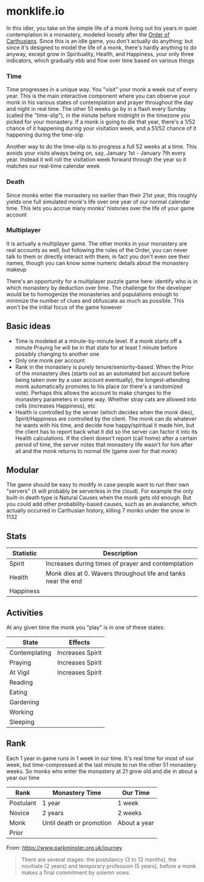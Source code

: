 # monklife.io

In this idler, you take on the simple life of a monk living out his years in quiet contemplation in a monastery, modeled loosely after the [Order of Carthusians](https://en.wikipedia.org/wiki/Carthusians). Since this is an idle game, you don't actually do anything; but since it's designed to model the life of a monk, there's hardly anything to do anyway, except grow in Spirituality, Health, and Happiness, your only three indicators, which gradually ebb and flow over time based on various things

### Time

Time progresses in a unique way. You "visit" your monk a week out of every year. This is the main interactive component where you can observe your monk in his various states of contemplation and prayer throughout the day and night in real time. The other 51 weeks go by in a flash every Sunday (called the "time-slip"), in the minute before midnight in the timezone you picked for your monastery.  If a monk is going to die that year, there's a 1/52 chance of it happening during your visitation week, and a 51/52 chance of it happening during the time-slip

Another way to do the time-slip is to progress a full 52 weeks at a time. This avoids your visits always being on, say, January 1st - January 7th every year. Instead it will roll the visitation week forward through the year so it matches our real-time calendar week


### Death

Since monks enter the monastery no earlier than their 21st year, this roughly yields one full simulated monk's life over one year of our normal calendar time. This lets you accrue many monks' histories over the life of your game account


### Multiplayer

It is actually a multiplayer game. The other monks in your monastery are real accounts as well, but following the rules of the Order, you can never talk to them or directly interact with them, in fact you don't even see their names, though you can know some numeric details about the monastery makeup

There's an opportunity for a multiplayer puzzle game here: identify who is in which monastery by deduction over time. The challenge for the developer would be to homogenize the monasteries and populations enough to minimize the number of clues and obfuscate as much as possible. This won't be the initial focus of the game however


## Basic ideas

- Time is modeled at a minute-by-minute level. If a monk starts off a minute Praying he will be in that state for at least 1 minute before possibly changing to another one
- Only one monk per account
- Rank in the monastery is purely tenure/seniority-based. When the Prior of the monastery dies (starts out as an automated bot account before being taken over by a user account eventually), the longest-attending monk automatically promotes to his place (or there's a randomized vote). Perhaps this allows the account to make changes to the monastery parameters in some way. Whether stray cats are allowed into cells (increases Happiness), etc
- Health is controlled by the server (which decides when the monk dies), Spirit/Happiness are controlled by the client. The monk can do whatever he wants with his time, and decide how happy/spiritual it made him, but the client has to report back what it did so the server can factor it into its Health calculations.  If the client doesn't report (call home) after a certain period of time, the server notes that monastery life wasn't for him after all and the monk returns to normal life (game over for that monk)


## Modular

The game should be easy to modify in case people want to run their own "servers" (it will probably be serverless in the cloud). For example the only built-in death type is Natural Causes when the monk gets old enough. But you could add other probability-based causes, such as an avalanche, which actually occurred in Carthusian history, killing 7 monks under the snow in 1132


## Stats

| Statistic | Description                                                   |
| --------- | ------------------------------------------------------------- |
| Spirit    | Increases during times of prayer and contemplation            |
| Health    | Monk dies at 0. Wavers throughout life and tanks near the end |
| Happiness |                                                               |


## Activities

At any given time the monk you "play" is in one of these states:

| State         | Effects          |
| ------------- | ---------------- |
| Contemplating | Increases Spirit |
| Praying       | Increases Spirit |
| At Vigil      | Increases Spirit |
| Reading       |                  |
| Eating        |                  |
| Gardening     |                  |
| Working       |                  |
| Sleeping      |                  |


## Rank

Each 1 year in game runs in 1 week in our time. It's real time for most of our week, but time-compressed at the last minute to run the other 51 monastery weeks. So monks who enter the monastery at 21 grow old and die in about a year our time

| Rank      | Monastery Time           | Our Time     |
| --------- | ------------------------ | ------------ |
| Postulant | 1 year                   | 1 week       |
| Novice    | 2 years                  | 2 weeks      |
| Monk      | Until death or promotion | About a year |
| Prior     |                          |              |

From: https://www.parkminster.org.uk/journey
> There are several stages: the postulancy (3 to 12 months), the novitiate (2 years) and temporary profession (5 years), before a monk makes a final commitment by solemn vows

